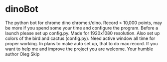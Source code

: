 # dinoBot
The python bot for chrome dino chrome://dino. Record > 10,000 points, may be more if you spend some your time and configure the program.
Before a launch please set up config.py. Made for 1920x1080 resolution. Also set up colors of the bird and cactus (config.py). Need active window all time for proper working.
In plans to make auto set up, that to do max record. If you want to help me and improve the project you are welcome. Your humble author Oleg Skip
